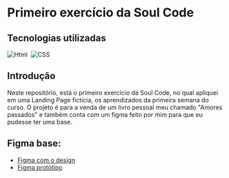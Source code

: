 # Primeiro exercício da Soul Code

## Tecnologias utilizadas
![Html](https://img.shields.io/badge/-Html-0D1117?style=for-the-badge&logo=HTML5&labelColor=0D1117)&nbsp;
![CSS](https://img.shields.io/badge/-CSS-0D1117?style=for-the-badge&logo=CSS3&logoColor=1572B6&labelColor=0D1117)&nbsp;

## Introdução
Neste repositório, está o primeiro exercício da Soul Code, no qual apliquei em uma Landing Page fictícia, os aprendizados da primeira semana do curso. O projeto é para a venda de um livro pessoal meu chamado "Amores passados" e também conta com um figma feito por mim para que eu pudesse ter uma base. 

## Figma base: 
- [Figma com o design](https://www.figma.com/file/f7Ig4CKlYZoDcrkjvyREz2/Landing-Page-for-a-Book?node-id=0%3A1&mode=dev)
- [Figma protótipo](https://www.figma.com/proto/f7Ig4CKlYZoDcrkjvyREz2/Landing-Page-for-a-Book?node-id=3-2&scaling=min-zoom&page-id=0%3A1)
